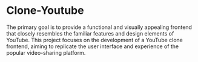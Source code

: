 # Clone-Youtube
The primary goal is to provide a functional and visually appealing frontend that closely resembles the familiar features and  design elements of YouTube. This project focuses on the development of a YouTube clone frontend, aiming to replicate the  user interface and experience of the popular video-sharing platform.
